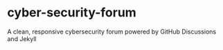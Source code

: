 # cyber-security-forum
A clean, responsive cybersecurity forum powered by GitHub Discussions and Jekyll
